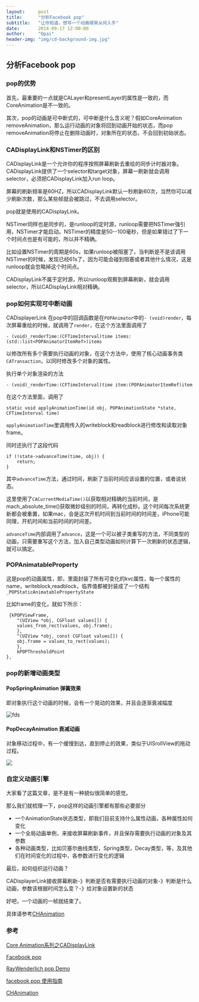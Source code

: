 ```yaml
---
layout:     post
title:      "分析Facebook pop"
subtitle:   "让你知道，想写一个动画框架从何入手"
date:       2014-09-17 12:00:00
author:     "Qpai"
header-img: "img/cd-background-img.jpg"
---
```



## 分析Facebook pop

### pop的优势

首先，最重要的一点就是CALayer和presentLayer的属性是一致的，而CoreAnimation是不一致的。

其次，pop的动画是可中断式的，可中断是什么含义呢？假如CoreAnimation removeAnimation，那么运行动画的对象将回到动画开始的状态，而pop removeAnimation将停止在删除动画时，对象所在的状态，不会回到初始状态。

### CADisplayLink和NSTimer的区别

CADisplayLink是一个允许你的程序按照屏幕刷新去重绘的同步计时器对象。CADisplayLink提供了一个selector和target对象，屏幕一刷新就会调用selector，必须把CADisplayLink加入run loop。

屏幕的刷新频率是60HZ，所以CADisplayLink默认一秒刷新60次，当然你可以减少刷新次数，那么某些帧就会被跳过，不去调用selector。

pop就是使用的CADisplayLink。

NSTimer同样也是同步的，是runloop的定时源，runloop需要把NSTimer强引用，NSTimer才能启动。NSTimer的精度是50--100毫秒，但是如果错过了下一个时间点也是有可能的，所以并不精确。

比如设置NSTimer的周期是60s，如果runloop被阻塞了，当判断是不是该调用NSTimer的时候，发现已经61s了，因为可能会碰到阻塞或者其他什么情况，这是runloop就会忽略掉这个时间点。

CADisplayLink不属于定时源，所以runloop观察到屏幕刷新，就会调用selector，所以CADisplayLink相对精确。

### pop如何实现可中断动画

CADisplayerLink 在pop中的回调函数是在`POPAnimator`中的`- (void)render`，每次屏幕重绘的时候，就调用了`render`，在这个方法里面调用了

	- (void)_renderTime:(CFTimeInterval)time items:(std::list<POPAnimatorItemRef>)items

以修改所有多个需要执行动画的对象，在这个方法中，使用了核心动画事务类`CATransaction`，以同时修改多个对象的属性。

执行单个对象渲染的方法

	- (void)_renderTime:(CFTimeInterval)time item:(POPAnimatorItemRef)item

在这个方法里面，调用了

	static void applyAnimationTime(id obj, POPAnimationState *state, CFTimeInterval time)

`applyAnimationTime`里调用传入的writeblock和readblock进行修改和读取对象frame。

同时还执行了这段代码

	if (!state->advanceTime(time, obj)) {
    	return;
  	}

其中`advanceTime`方法，通过时间，刷新了当前时间应该设置的位置，或者说状态。

这里使用了`CACurrentMediaTime()`以获取相对精确的当前时间，是mach_absolute_time()获取微妙级别的时间，再转化成秒。这个时间每次系统更新都会被重置，如果mac，会是这次开机时间到当前时间的时间差，iPhone可能同理，开机时间和当前时间的时间差。

`advanceTime`内部调用了`advance`，这是一个可以被子类重写的方法，不同类型的动画，只需要重写这个方法，加入自己类型动画如何计算下一次刷新的状态逻辑，就可以搞定。



### POPAnimatableProperty

这是pop的动画属性，即，里面封装了所有可变化的kvc属性，每一个属性的name，writeblock,readblock，临界值都被封装成了一个结构`_POPStaticAnimatablePropertyState`

比如frame的变化，就如下所示：

	 {kPOPViewFrame,
    	^(UIView *obj, CGFloat values[]) {
      	values_from_rect(values, obj.frame);
    	},
    	^(UIView *obj, const CGFloat values[]) {
      	obj.frame = values_to_rect(values);
    	},
    	kPOPThresholdPoint
  	},

### pop的新增动画类型

#### PopSpringAnimation 弹簧效果

即对象执行这个动画的时候，会有一个晃动的效果，并且会逐渐衰减幅度

![fds](http://ww1.sinaimg.cn/mw1024/65cc0af7gw1egqpgva69rg208u0fpjtx.gif)

#### PopDecayAnimation 衰减动画

对象移动过程中，有一个缓慢到达，直到停止的效果，类似于UISrollView的拖动过程。

![](http://ww3.sinaimg.cn/mw1024/65cc0af7gw1egmzoapnqwg206i0bm7nn.gif)

### 自定义动画引擎

大家看了这篇文章，是不是有一种貌似很简单的感觉。

那么我们就梳理一下，pop这样的动画引擎都有那些必要部分


* 一个AnimationState状态类型，即我们目前支持什么属性动画，各种属性如何变化
* 一个全局动画单例，来接收屏幕刷新事件，并且保存需要执行动画的对象及其参数
* 各种动画类型，比如贝塞尔曲线类型，Spring类型，Decay类型，等，及其他们在时间变化的过程中，各参数进行变化的逻辑 


最后，如何组织运行动画？

CADisplayerLink接收屏幕刷新-》判断是否有需要执行动画的对象-》判断是什么动画，参数该根据时间怎么变？-》给对象设置新的状态

好吧，一个动画的一帧就结束了。

具体请参考[CHAnimation](https://github.com/cyndibaby905/CHAnimation)

### 参考

[Core Animation系列之CADisplayLink](http://blog.csdn.net/wzzvictory/article/details/22417181)

[Facebook pop](https://github.com/facebook/pop)

[RayWenderlich pop Demo](https://github.com/rnystrom/PopDemos)

[facebook pop 使用指南](http://geeklu.com/2014/05/facebook-pop-usage/)

[CHAnimation](https://github.com/cyndibaby905/CHAnimation)